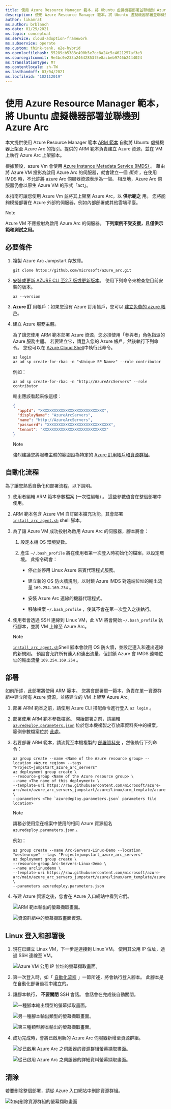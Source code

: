 ```yaml
---
title: 使用 Azure Resource Manager 範本，將 Ubuntu 虛擬機器部署並聯機到 Azure Arc
description: 使用 Azure Resource Manager 範本，將 Ubuntu 虛擬機器部署並聯機到 Azure Arc。
author: likamrat
ms.author: brblanch
ms.date: 01/29/2021
ms.topic: conceptual
ms.service: cloud-adoption-framework
ms.subservice: operate
ms.custom: think-tank, e2e-hybrid
ms.openlocfilehash: 55289cb5383c490b5e7cc8a24c5c4621257af3e3
ms.sourcegitcommit: 9e4bc0e233a24642853f5e8acbeb9746b2444024
ms.translationtype: MT
ms.contentlocale: zh-TW
ms.lasthandoff: 03/04/2021
ms.locfileid: "102112019"
---
```

# <a name="use-an-azure-resource-manager-template-to-deploy-and-connect-an-ubuntu-virtual-machine-to-azure-arc"></a>使用 Azure Resource Manager 範本，將 Ubuntu 虛擬機器部署並聯機到 Azure Arc

本文提供使用 Azure Resource Manager 範本 [ARM 範本](/azure/azure-resource-manager/templates/overview) 自動將 Ubuntu 虛擬機器上架至 Azure Arc 的指引。提供的 ARM 範本負責建立 Azure 資源，並在 VM 上執行 Azure Arc 上架腳本。

根據預設，azure Vm 會使用 [Azure Instance Metadata Service (IMDS) ](/azure/virtual-machines/windows/instance-metadata-service) 。 藉由將 Azure VM 投影為啟用 Azure Arc 的伺服器，就會建立一個 *衝突* ，在使用 IMDS 時，不允許將 azure Arc 伺服器資源表示為一個。 相反地，Azure Arc 伺服器仍會以原生 Azure VM 的形式「act」。

本指南可讓您使用 Azure Vm 並將其上架至 Azure Arc，以 **供示範之** 用。 您將能夠模擬部署在 Azure 外部的伺服器，例如內部部署或其他雲端平臺。

> [!NOTE]
> Azure VM 不應投射為啟用 Azure Arc 的伺服器。 **下列案例不受支援，且僅供示範和測試之用。**

## <a name="prerequisites"></a>必要條件

1. 複製 Azure Arc Jumpstart 存放庫。

    ```console
    git clone https://github.com/microsoft/azure_arc.git
    ```

2. [安裝或更新 AZURE CLI 至2.7 版或更新版本](/cli/azure/install-azure-cli)。 使用下列命令來檢查您目前安裝的版本。

    ```console
    az --version
    ```

3. **Azure 訂** 用帳戶：如果您沒有 Azure 訂用帳戶，您可以 [建立免費的 azure 帳戶](https://azure.microsoft.com/free/)。

4. 建立 Azure 服務主體。

    為了讓您使用 ARM 範本部署 Azure 資源，您必須使用「參與者」角色指派的 Azure 服務主體。 若要建立它，請登入您的 Azure 帳戶，然後執行下列命令。 您也可以在 [Azure Cloud Shell](https://shell.azure.com/)中執行此命令。

    ```console
    az login
    az ad sp create-for-rbac -n "<Unique SP Name>" --role contributor
    ```

    例如：

    ```console
    az ad sp create-for-rbac -n "http://AzureArcServers" --role contributor
    ```

    輸出應該看起來像這樣︰

    ```json
    {
      "appId": "XXXXXXXXXXXXXXXXXXXXXXXXXXXX",
      "displayName": "AzureArcServers",
      "name": "http://AzureArcServers",
      "password": "XXXXXXXXXXXXXXXXXXXXXXXXXXXX",
      "tenant": "XXXXXXXXXXXXXXXXXXXXXXXXXXXX"
    }
    ```

    > [!NOTE]
    > 強烈建議您將服務主體的範圍設為特定的 [Azure 訂用帳戶和資源群組](/cli/azure/ad/sp)。

## <a name="automation-flow"></a>自動化流程

為了讓您熟悉自動化和部署流程，以下說明。

1. 使用者編輯 ARM 範本參數檔案 (一次性編輯) 。 這些參數值會在整個部署中使用。

2. ARM 範本包含 Azure VM 自訂腳本擴充功能，其會部署 [`install_arc_agent.sh`](https://github.com/microsoft/azure_arc/blob/main/azure_arc_servers_jumpstart/azure/linux/arm_template/scripts/install_arc_agent.sh) shell 腳本。

3. 為了讓 Azure VM 成功投射為啟用 Azure Arc 的伺服器，腳本將會：

    1. 設定本機 OS 環境變數。

    2. 產生 `~/.bash_profile` 將在使用者第一次登入時初始化的檔案，以設定環境。 此指令碼會：

        - 停止並停用 Linux Azure 來賓代理程式服務。

        - 建立新的 OS 防火牆規則，以封鎖 Azure IMDS 對遠端位址的輸出流量 `169.254.169.254` 。

        - 安裝 Azure Arc 連線的機器代理程式。

        - 移除檔案 `~/.bash_profile` ，使其不會在第一次登入之後執行。

4. 使用者會透過 SSH 連線到 Linux VM，此 VM 將會開始 `~/.bash_profile` 執行腳本，並將 VM 上線至 Azure Arc。

    > [!NOTE]
    >  [`install_arc_agent.sh`](https://github.com/microsoft/azure_arc/blob/main/azure_arc_servers_jumpstart/azure/linux/arm_template/scripts/install_arc_agent.sh)Shell 腳本會啟用 OS 防火牆，並設定連入和連出連線的新規則。 預設會允許所有連入和連出流量，但封鎖 Azure 會 IMDS 遠端位址的輸出流量 `169.254.169.254` 。

## <a name="deployment"></a>部署

如前所述，此部署將使用 ARM 範本。 您將會部署單一範本，負責在單一資源群組中建立所有 Azure 資源，並將建立的 VM 上架至 Azure Arc。

1. 部署 ARM 範本之前，請使用 Azure CLI 搭配命令進行登入 `az login` 。

2. 部署使用 ARM 範本參數檔案。 開始部署之前，請編輯 [`azuredeploy.parameters.json`](https://github.com/microsoft/azure_arc/blob/main/azure_arc_servers_jumpstart/azure/linux/arm_template/azuredeploy.parameters.json) 位於您本機複製之存放庫資料夾中的檔案。 範例參數檔案位於 [此處](https://github.com/microsoft/azure_arc/blob/main/azure_arc_servers_jumpstart/azure/linux/arm_template/azuredeploy.parameters.example.json)。

3. 若要部署 ARM 範本，請流覽至本機複製的 [部署資料夾](https://github.com/microsoft/azure_arc/tree/main/azure_arc_servers_jumpstart/azure/linux/arm_template) ，然後執行下列命令：

    ```console
    az group create --name <Name of the Azure resource group> --location <Azure region> --tags "Project=jumpstart_azure_arc_servers"
    az deployment group create \
    --resource-group <Name of the Azure resource group> \
    --name <The name of this deployment> \
    --template-uri https://raw.githubusercontent.com/microsoft/azure-arc/main/azure_arc_servers_jumpstart/azure/linux/arm_template/azuredeploy.json \
    --parameters <The `azuredeploy.parameters.json` parameters file location>
    ```

    > [!NOTE]
    > 請務必使用您在檔案中使用的相同 Azure 資源組名 `azuredeploy.parameters.json` 。

    例如：

    ```console
    az group create --name Arc-Servers-Linux-Demo --location "westeurope" --tags "Project=jumpstart_azure_arc_servers"
    az deployment group create \
    --resource-group Arc-Servers-Linux-Demo \
    --name arclinuxdemo \
    --template-uri https://raw.githubusercontent.com/microsoft/azure-arc/main/azure_arc_servers_jumpstart/azure/linux/arm_template/azuredeploy.json \
    --parameters azuredeploy.parameters.json
    ```

4. 布建 Azure 資源之後，您會在 Azure 入口網站中看到它們。

    ![ARM 範本輸出的螢幕擷取畫面。](./media/arm-template/template-linux-output.png)

    ![資源群組中的螢幕擷取畫面資源。](./media/arm-template/template-linux-resources.png)

## <a name="linux-sign-in-and-post-deployment"></a>Linux 登入和部署後

1. 現在已建立 Linux VM，下一步是連接到 Linux VM。 使用其公用 IP 位址，透過 SSH 連線至 VM。

    ![Azure VM 公用 IP 位址的螢幕擷取畫面。](./media/arm-template/template-linux-ip.png)

2. 第一次登入時，如「 [自動化流程](#automation-flow) 」一節所述，將會執行登入腳本。 此腳本是在自動化部署過程中建立的。

3. 讓腳本執行， **不要關閉** SSH 會話。 會話會在完成後自動關閉。

    ![一種腳本輸出類型的螢幕擷取畫面。](./media/arm-template/template-linux-script-1.png)

    ![另一種腳本輸出類型的螢幕擷取畫面。](./media/arm-template/template-linux-script-2.png)

    ![第三種類型腳本輸出的螢幕擷取畫面。](./media/arm-template/template-linux-script-3.png)

4. 成功完成時，會將已啟用新的 Azure Arc 伺服器新增至資源群組。

    ![從已啟用 Azure Arc 之伺服器的資源群組螢幕擷取畫面。](./media/arm-template/template-linux-resource-gp.png)

    ![從已啟用 Azure Arc 之伺服器的詳細資料螢幕擷取畫面。](./media/arm-template/template-linux-server-details.png)

## <a name="cleanup"></a>清除

若要刪除整個部署，請從 Azure 入口網站中刪除資源群組。

![如何刪除資源群組的螢幕擷取畫面](./media/arm-template/template-linux-delete.png)

